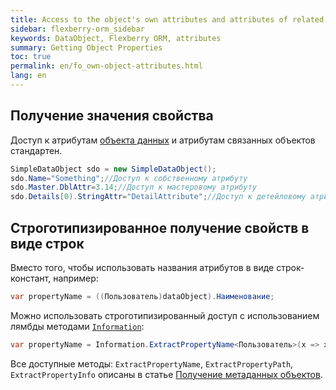 ```yaml
---
title: Access to the object's own attributes and attributes of related objects
sidebar: flexberry-orm_sidebar
keywords: DataObject, Flexberry ORM, attributes
summary: Getting Object Properties
toc: true
permalink: en/fo_own-object-attributes.html
lang: en
---
```


## Получение значения свойства

Доступ к атрибутам [объекта данных](fo_data-object.html) и атрибутам связанных объектов стандартен.

```csharp
SimpleDataObject sdo = new SimpleDataObject();
sdo.Name="Something";//Доступ к собственному атрибуту
sdo.Master.DblAttr=3.14;//Доступ к мастеровому атрибуту
sdo.Details[0).StringAttr="DetailAttribute";//Доступ к детейловому атрибуту
```

## Cтроготипизированное получение свойств в виде строк

Вместо того, чтобы использовать названия атрибутов в виде строк-констант, например:

```csharp
var propertyName = ((Пользователь)dataObject).Наименование;
```

Можно использовать строготипизированный доступ с использованием лямбды методами [`Information`](fo_methods-class-information.html):

```csharp
var propertyName = Information.ExtractPropertyName<Пользователь>(x => x.Наименование);
```

Все доступные методы: `ExtractPropertyName`, `ExtractPropertyPath`, `ExtractPropertyInfo` описаны в статье [Получение метаданных объектов](fo_methods-class-information.html).